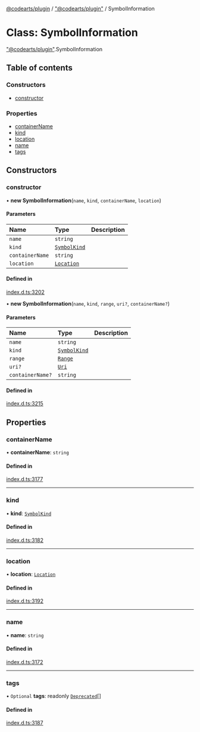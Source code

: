 [@codearts/plugin](../README.md) / ["@codearts/plugin"](../modules/_codearts_plugin_.md) / SymbolInformation

# Class: SymbolInformation

["@codearts/plugin"](../modules/_codearts_plugin_.md).SymbolInformation

## Table of contents

### Constructors

- [constructor](codearts_plugin_.SymbolInformation.md#constructor)

### Properties

- [containerName](codearts_plugin_.SymbolInformation.md#containername)
- [kind](codearts_plugin_.SymbolInformation.md#kind)
- [location](codearts_plugin_.SymbolInformation.md#location)
- [name](codearts_plugin_.SymbolInformation.md#name)
- [tags](codearts_plugin_.SymbolInformation.md#tags)

## Constructors

### constructor

• **new SymbolInformation**(`name`, `kind`, `containerName`, `location`)

#### Parameters

| Name | Type | Description |
| :------ | :------ | :------ |
| `name` | `string` |  |
| `kind` | [`SymbolKind`](../enums/codearts_plugin_.SymbolKind.md) |  |
| `containerName` | `string` |  |
| `location` | [`Location`](codearts_plugin_.Location.md) |  |

#### Defined in

[index.d.ts:3202](https://github.com/huaweicloud/cloudide-plugin-api/blob/203b986/index.d.ts#L3202)

• **new SymbolInformation**(`name`, `kind`, `range`, `uri?`, `containerName?`)

#### Parameters

| Name | Type | Description |
| :------ | :------ | :------ |
| `name` | `string` |  |
| `kind` | [`SymbolKind`](../enums/codearts_plugin_.SymbolKind.md) |  |
| `range` | [`Range`](codearts_plugin_.Range.md) |  |
| `uri?` | [`Uri`](codearts_plugin_.Uri.md) |  |
| `containerName?` | `string` |  |

#### Defined in

[index.d.ts:3215](https://github.com/huaweicloud/cloudide-plugin-api/blob/203b986/index.d.ts#L3215)

## Properties

### containerName

• **containerName**: `string`

#### Defined in

[index.d.ts:3177](https://github.com/huaweicloud/cloudide-plugin-api/blob/203b986/index.d.ts#L3177)

___

### kind

• **kind**: [`SymbolKind`](../enums/codearts_plugin_.SymbolKind.md)

#### Defined in

[index.d.ts:3182](https://github.com/huaweicloud/cloudide-plugin-api/blob/203b986/index.d.ts#L3182)

___

### location

• **location**: [`Location`](codearts_plugin_.Location.md)

#### Defined in

[index.d.ts:3192](https://github.com/huaweicloud/cloudide-plugin-api/blob/203b986/index.d.ts#L3192)

___

### name

• **name**: `string`

#### Defined in

[index.d.ts:3172](https://github.com/huaweicloud/cloudide-plugin-api/blob/203b986/index.d.ts#L3172)

___

### tags

• `Optional` **tags**: readonly [`Deprecated`](../enums/codearts_plugin_.SymbolTag.md#deprecated)[]

#### Defined in

[index.d.ts:3187](https://github.com/huaweicloud/cloudide-plugin-api/blob/203b986/index.d.ts#L3187)
